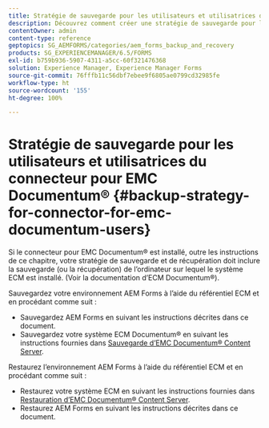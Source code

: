 ```yaml
---
title: Stratégie de sauvegarde pour les utilisateurs et utilisatrices du connecteur pour EMC Documentum&reg;
description: Découvrez comment créer une stratégie de sauvegarde pour les utilisateurs et utilisatrices du connecteur pour EMC Documentum&reg;.
contentOwner: admin
content-type: reference
geptopics: SG_AEMFORMS/categories/aem_forms_backup_and_recovery
products: SG_EXPERIENCEMANAGER/6.5/FORMS
exl-id: b759b936-5907-4311-a5cc-60f321476368
solution: Experience Manager, Experience Manager Forms
source-git-commit: 76fffb11c56dbf7ebee9f6805ae0799cd32985fe
workflow-type: ht
source-wordcount: '155'
ht-degree: 100%

---
```


# Stratégie de sauvegarde pour les utilisateurs et utilisatrices du connecteur pour EMC Documentum® {#backup-strategy-for-connector-for-emc-documentum-users}

Si le connecteur pour EMC Documentum® est installé, outre les instructions de ce chapitre, votre stratégie de sauvegarde et de récupération doit inclure la sauvegarde (ou la récupération) de l’ordinateur sur lequel le système ECM est installé. (Voir la documentation d’ECM Documentum®).

Sauvegardez votre environnement AEM Forms à l’aide du référentiel ECM et en procédant comme suit :

* Sauvegardez AEM Forms en suivant les instructions décrites dans ce document.
* Sauvegardez votre système ECM Documentum® en suivant les instructions fournies dans [Sauvegarde d’EMC Documentum® Content Server](/help/forms/using/admin-help/backing-recovering-emc-documentum-repository.md#back-up-the-emc-documentum-content-server).

Restaurez l’environnement AEM Forms à l’aide du référentiel ECM et en procédant comme suit :

* Restaurez votre système ECM en suivant les instructions fournies dans [Restauration d’EMC Documentum® Content Server](/help/forms/using/admin-help/backing-recovering-emc-documentum-repository.md#restore-the-emc-documentum-content-server).
* Restaurez AEM Forms en suivant les instructions décrites dans ce document.
